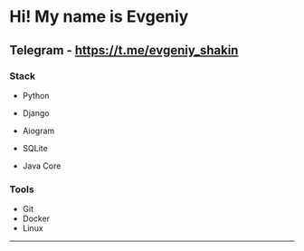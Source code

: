 Hi! [](https://user-images.githubusercontent.com/18350557/176309783-0785949b-9127-417c-8b55-ab5a4333674e.gif)My name is Evgeniy
===============================================================================================================================

Telegram - https://t.me/evgeniy_shakin
---

### Stack
* Python
* Django
* Aiogram
* SQLite

* Java Core

### Tools
* Git
* Docker
* Linux

---
